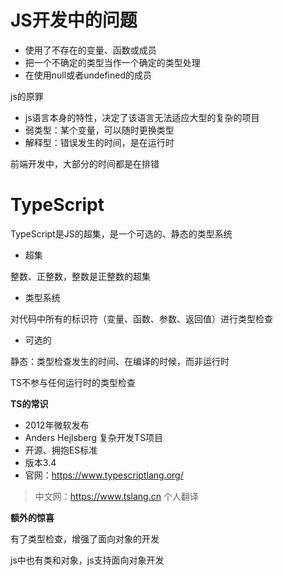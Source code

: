 # JS开发中的问题

- 使用了不存在的变量、函数或成员
- 把一个不确定的类型当作一个确定的类型处理
- 在使用null或者undefined的成员

js的原罪

- js语言本身的特性，决定了该语言无法适应大型的复杂的项目
- 弱类型：某个变量，可以随时更换类型
- 解释型：错误发生的时间，是在运行时

前端开发中，大部分的时间都是在排错

# TypeScript

TypeScript是JS的超集，是一个可选的、静态的类型系统

- 超集

整数、正整数，整数是正整数的超集

- 类型系统

对代码中所有的标识符（变量、函数、参数、返回值）进行类型检查

- 可选的
  
静态：类型检查发生的时间、在编译的时候，而非运行时

TS不参与任何运行时的类型检查

**TS的常识**

- 2012年微软发布 
- Anders Hejlsberg 复杂开发TS项目
- 开源、拥抱ES标准
- 版本3.4
- 官网：https://www.typescriptlang.org/

> 中文网：https://www.tslang.cn 个人翻译

**额外的惊喜**

有了类型检查，增强了面向对象的开发

js中也有类和对象，js支持面向对象开发